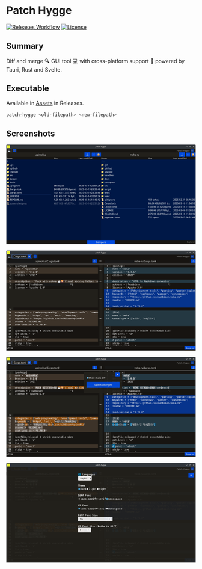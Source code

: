 # Patch Hygge

[![Releases Workflow](https://github.com/nabbisen/patch-hygge/actions/workflows/release-executable.yaml/badge.svg)](https://github.com/nabbisen/patch-hygge/actions/workflows/release-executable.yaml)
[![License](https://img.shields.io/github/license/nabbisen/patch-hygge)](https://github.com/nabbisen/patch-hygge/blob/main/LICENSE)

## Summary

Diff and merge 🔍️ GUI tool 💻️ with cross-platform support 🤍 powered by Tauri, Rust and Svelte.

## Executable

Available in [Assets](https://github.com/nabbisen/patch-hygge/releases/latest) in Releases.

```sh
patch-hygge <old-filepath> <new-filepath>
```

## Screenshots

![explorer-01](docs/.assets/explorer-01.png)

![diff-01-lines](docs/.assets/diff-01-lines.png)

![diff-02-chars](docs/.assets/diff-02-chars.png)

![settings-01](docs/.assets/settings-01.png)
